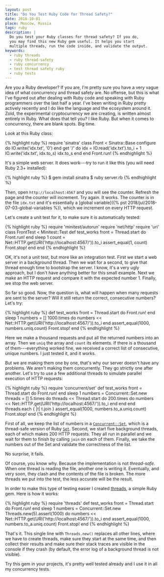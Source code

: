```yaml
---
layout: post
title: "Do You Test Ruby Code for Thread Safety?"
date: 2018-10-01
place: Moscow, Russia
tags: ruby
description: |
  Do you test your Ruby classes for thread safety? If you do,
  you may find this new Ruby gem useful. It helps you start
  multiple threads, run the code inside, and validate the output.
keywords:
  - ruby threads
  - ruby thread-safety
  - ruby concurrency
  - test thread safety ruby
  - ruby tests
---
```


Are you a Ruby developer? If you are, I'm pretty sure you have a very
vague idea of what concurrency and thread safety are. No offense, but this
is what I've figured out after dealing with Ruby code and speaking with Ruby
programmers over the last half a year. I've been writing in Ruby pretty actively
recently and I do like the language and the ecosystem around it.
Zold, the experimental cryptocurrency we are creating, is written almost
entirely in Ruby. What does that tell you? I like Ruby. But when it comes
to concurrency, there are blank spots. Big time.

<!--more-->

Look at this Ruby class:

{% highlight ruby %}
require 'sinatra'
class Front < Sinatra::Base
  configure do
    IO.write('idx.txt', '0')
  end
  get '/' do
    idx = IO.read('idx.txt').to_i + 1
    IO.write('idx.txt', idx.to_s)
    idx.to_s
  end
end
Front.run!
{% endhighlight %}

It's a simple web server. It does work---try to run it like this
(you will need Ruby 2.3+ installed):

{% highlight ruby %}
$ gem install sinatra
$ ruby server.rb
{% endhighlight %}

Then, open `http://localhost:4567` and you will see the counter. Refresh
the page and the counter will increment. Try again. It works. The counter
is in the file `idx.txt` and it's essentially
a [global variable]({% pst 2018/jul/2018-07-03-global-variables %}),
which we increment on every HTTP request.

Let's create a unit test for it, to make sure it is automatically tested:

{% highlight ruby %}
require 'minitest/autorun'
require 'net/http'
require 'uri'
class FrontTest < Minitest::Test
  def test_works
    front = Thread.start do
      Front.run!
    end
    sleep 1
    count = Net::HTTP.get(URI('http://localhost:4567/')).to_i
    assert_equal(1, count)
    Front.stop!
  end
end
{% endhighlight %}

OK, it's not a unit test, but more like an integration test.
First we start a web server in a background thread. Then
we wait for a second, to give that thread enough time to bootstrap
the server. I know, it's a very ugly approach, but I don't have anything
better for this small example. Next we make an HTTP request and
compare it with the expected number 1. Finally, we stop the web server.

So far so good. Now, the question is, what will happen when many
requests are sent to the server? Will it still return the correct,
consecutive numbers? Let's try:

{% highlight ruby %}
def test_works
  front = Thread.start do
    Front.run!
  end
  sleep 1
  numbers = []
  1000.times do
    numbers << Net::HTTP.get(URI('http://localhost:4567/')).to_i
  end
  assert_equal(1000, numbers.uniq.count)
  Front.stop!
end
{% endhighlight %}

Here we make a thousand requests and put all the returned numbers into an
array. Then we `uniq` the array and `count` its elements. If there is
a thousand of them---everything worked fine, we received a correct list
of consecutive, unique numbers. I just tested it, and it works.

But we are making them one by one, that's why our server doesn't have
any problems. We aren't making them concurrently. They go strictly one
after another. Let's try to use a few additional threads to simulate
parallel execution of HTTP requests:

{% highlight ruby %}
require 'concurrent/set'
def test_works
  front = Thread.start do
    Front.run!
  end
  sleep 1
  numbers = Concurrent::Set.new
  threads = []
  5.times do
    threads << Thread.start do
      200.times do
        numbers << Net::HTTP.get(URI('http://localhost:4567/')).to_i
      end
    end
  end
  threads.each { |t| t.join }
  assert_equal(1000, numbers.to_a.uniq.count)
  Front.stop!
end
{% endhighlight %}

First of all, we keep the list of numbers in a
[`Concurrent::Set`](http://ruby-concurrency.github.io/concurrent-ruby/master/Concurrent/Set.html), which
is a thread-safe version of Ruby [`Set`](http://ruby-doc.org/stdlib-2.4.0/libdoc/set/rdoc/Set.html).
Second, we start five background threads, each of which makes 200 HTTP requests.
They all run in parallel and we wait for them to finish by calling `join` on
each of them. Finally, we take the numbers out of the Set and validate
the correctness of the list.

No surprise, it fails.

Of course, you know why. Because the implementation is not _thread-safe_. When
one thread is reading the file, another one is writing it. Eventually, and very
soon, they clash and the contents of the file is broken. The more threads
we put into the test, the less accurate will be the result.

In order to make this type of testing easier I created
[threads](https://github.com/yegor256/threads),
a simple Ruby gem. Here is how it works:

{% highlight ruby %}
require 'threads'
def test_works
  front = Thread.start do
    Front.run!
  end
  sleep 1
  numbers = Concurrent::Set.new
  Threads.new(5).assert(1000) do
    numbers << Net::HTTP.get(URI('http://localhost:4567/')).to_i
  end
  assert_equal(1000, numbers.to_a.uniq.count)
  Front.stop!
end
{% endhighlight %}

That's it. This single line with `Threads.new()` replaces all other lines,
where we have to create threads, make sure they start at the same time,
and then collect their results and make sure their stack traces are visible
in the console if they crash (by default, the error log of a background
thread is not visible).

Try this gem in your projects, it's pretty well tested already and I
use it in all my concurrency tests.
